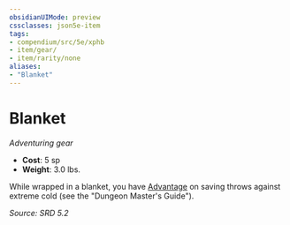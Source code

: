 ```yaml
---
obsidianUIMode: preview
cssclasses: json5e-item
tags:
- compendium/src/5e/xphb
- item/gear/
- item/rarity/none
aliases: 
- "Blanket"
---
```

# Blanket
*Adventuring gear*  

- **Cost**: 5 sp
- **Weight**: 3.0 lbs.

While wrapped in a blanket, you have [Advantage](advantage-xphb.md) on saving throws against extreme cold (see the "Dungeon Master's Guide").

*Source: SRD 5.2*